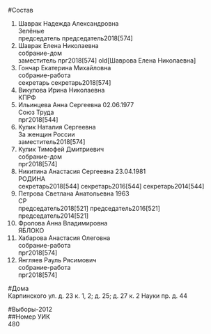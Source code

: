 #Состав  
1. Шаврак Надежда Александровна  
    Зелёные  
    председатель председатель2018[574]  
2. Шаврак Елена Николаевна  
    собрание-дом  
    заместитель прг2018[574] old[Шаврова Елена Николаевна]  
3. Гончар Екатерина Михайловна  
    собрание-работа  
    секретарь секретарь2018[574]  
4. Викулова Ирина Николаевна  
    КПРФ  
5. Ильинцева Анна Сергеевна 02.06.1977  
    Союз Труда  
    прг2018[544]  
6. Кулик Наталия Сергеевна  
    За женщин России  
    заместитель2018[574]  
7. Кулик Тимофей Дмитриевич  
    собрание-дом  
    прг2018[574]  
8. Никитина Анастасия Сергеевна 23.04.1981  
    РОДИНА  
    секретарь2018[544] секретарь2016[544] секретарь2014[544]  
9. Петрова Светлана Анатольевна 1963  
    СР  
    председатель2018[521] председатель2016[521] председатель2014[521]  
10. Фролова Анна Владимировна  
    ЯБЛОКО  
11. Хабарова Анастасия Олеговна  
    собрание-работа  
    прг2018[574]  
12. Янгляев Рауль Рясимович  
    собрание-работа  
    прг2018[574]  
  
#Дома  
Карпинского ул. д. 23 к. 1, 2; д. 25; д. 27 к. 2 Науки пр. д. 44  
  
#Выборы-2012  
##Номер УИК  
480  
